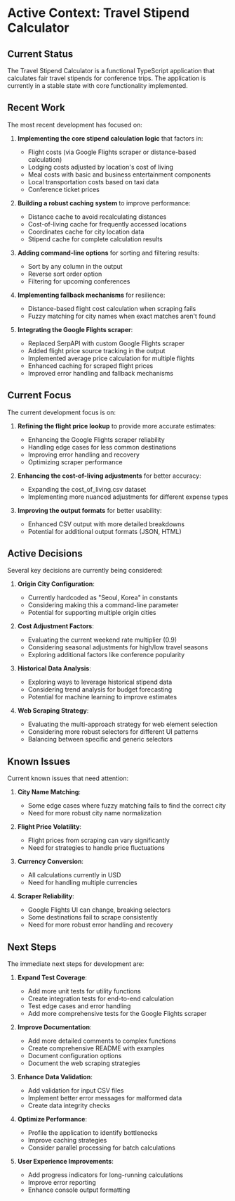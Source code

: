 # Active Context: Travel Stipend Calculator

## Current Status

The Travel Stipend Calculator is a functional TypeScript application that calculates fair travel stipends for conference trips. The application is currently in a stable state with core functionality implemented.

## Recent Work

The most recent development has focused on:

1. **Implementing the core stipend calculation logic** that factors in:

   - Flight costs (via Google Flights scraper or distance-based calculation)
   - Lodging costs adjusted by location's cost of living
   - Meal costs with basic and business entertainment components
   - Local transportation costs based on taxi data
   - Conference ticket prices

2. **Building a robust caching system** to improve performance:

   - Distance cache to avoid recalculating distances
   - Cost-of-living cache for frequently accessed locations
   - Coordinates cache for city location data
   - Stipend cache for complete calculation results

3. **Adding command-line options** for sorting and filtering results:

   - Sort by any column in the output
   - Reverse sort order option
   - Filtering for upcoming conferences

4. **Implementing fallback mechanisms** for resilience:

   - Distance-based flight cost calculation when scraping fails
   - Fuzzy matching for city names when exact matches aren't found

5. **Integrating the Google Flights scraper**:
   - Replaced SerpAPI with custom Google Flights scraper
   - Added flight price source tracking in the output
   - Implemented average price calculation for multiple flights
   - Enhanced caching for scraped flight prices
   - Improved error handling and fallback mechanisms

## Current Focus

The current development focus is on:

1. **Refining the flight price lookup** to provide more accurate estimates:

   - Enhancing the Google Flights scraper reliability
   - Handling edge cases for less common destinations
   - Improving error handling and recovery
   - Optimizing scraper performance

2. **Enhancing the cost-of-living adjustments** for better accuracy:

   - Expanding the cost_of_living.csv dataset
   - Implementing more nuanced adjustments for different expense types

3. **Improving the output formats** for better usability:
   - Enhanced CSV output with more detailed breakdowns
   - Potential for additional output formats (JSON, HTML)

## Active Decisions

Several key decisions are currently being considered:

1. **Origin City Configuration**:

   - Currently hardcoded as "Seoul, Korea" in constants
   - Considering making this a command-line parameter
   - Potential for supporting multiple origin cities

2. **Cost Adjustment Factors**:

   - Evaluating the current weekend rate multiplier (0.9)
   - Considering seasonal adjustments for high/low travel seasons
   - Exploring additional factors like conference popularity

3. **Historical Data Analysis**:

   - Exploring ways to leverage historical stipend data
   - Considering trend analysis for budget forecasting
   - Potential for machine learning to improve estimates

4. **Web Scraping Strategy**:
   - Evaluating the multi-approach strategy for web element selection
   - Considering more robust selectors for different UI patterns
   - Balancing between specific and generic selectors

## Known Issues

Current known issues that need attention:

1. **City Name Matching**:

   - Some edge cases where fuzzy matching fails to find the correct city
   - Need for more robust city name normalization

2. **Flight Price Volatility**:

   - Flight prices from scraping can vary significantly
   - Need for strategies to handle price fluctuations

3. **Currency Conversion**:

   - All calculations currently in USD
   - Need for handling multiple currencies

4. **Scraper Reliability**:
   - Google Flights UI can change, breaking selectors
   - Some destinations fail to scrape consistently
   - Need for more robust error handling and recovery

## Next Steps

The immediate next steps for development are:

1. **Expand Test Coverage**:

   - Add more unit tests for utility functions
   - Create integration tests for end-to-end calculation
   - Test edge cases and error handling
   - Add more comprehensive tests for the Google Flights scraper

2. **Improve Documentation**:

   - Add more detailed comments to complex functions
   - Create comprehensive README with examples
   - Document configuration options
   - Document the web scraping strategies

3. **Enhance Data Validation**:

   - Add validation for input CSV files
   - Implement better error messages for malformed data
   - Create data integrity checks

4. **Optimize Performance**:

   - Profile the application to identify bottlenecks
   - Improve caching strategies
   - Consider parallel processing for batch calculations

5. **User Experience Improvements**:
   - Add progress indicators for long-running calculations
   - Improve error reporting
   - Enhance console output formatting
